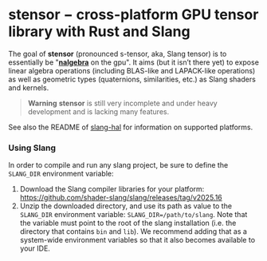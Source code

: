 # stensor − cross-platform GPU tensor library with Rust and Slang

The goal of **stensor** (pronounced s-tensor, aka, Slang tensor) is to essentially be "[**nalgebra**](https://nalgebra.rs) on the
gpu". It aims (but it isn’t there yet) to expose linear algebra operations (including BLAS-like and LAPACK-like
operations) as well as geometric types (quaternions, similarities, etc.) as Slang shaders and kernels.

> **Warning**
**stensor** is still very incomplete and under heavy development and is lacking many features.

See also the README of [slang-hal](https://github.com/dimforge/slang-hal/blob/main/README.md) for information on
supported platforms.

### Using Slang

In order to compile and run any slang project, be sure to define the `SLANG_DIR` environment variable:
1. Download the Slang compiler libraries for your platform: https://github.com/shader-slang/slang/releases/tag/v2025.16
2. Unzip the downloaded directory, and use its path as value to the `SLANG_DIR` environment variable: `SLANG_DIR=/path/to/slang`.
   Note that the variable must point to the root of the slang installation (i.e. the directory that contains `bin` and `lib`).
   We recommend adding that as a system-wide environment variables so that it also becomes available to your IDE.